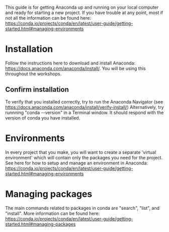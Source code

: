 This guide is for getting Anaconda up and running on your local computer and ready for starting a new project. If you have trouble at any point, most if not all the information can be found here: https://conda.io/projects/conda/en/latest/user-guide/getting-started.html#managing-environments

# Installation
Follow the instructions here to download and install Anaconda: https://docs.anaconda.com/anaconda/install/. You will be using this throughout the workshops.

## Confirm installation
To verify that you installed correctly, try to run the Anaconda Navigator (see https://docs.anaconda.com/anaconda/install/verify-install/) Alternatively, try runnning "conda --version" in a Terminal window. It should respond with the version of conda you have installed.

# Environments
In every project that you make, you will want to create a separate 'virtual environment' which will contain only the packages you need for the project.
See here for how to setup and manage an environment in Anaconda: https://conda.io/projects/conda/en/latest/user-guide/getting-started.html#managing-environments

# Managing packages
The main commands related to packages in conda are "search", "list", and "install". More information can be found here: https://conda.io/projects/conda/en/latest/user-guide/getting-started.html#managing-packages
